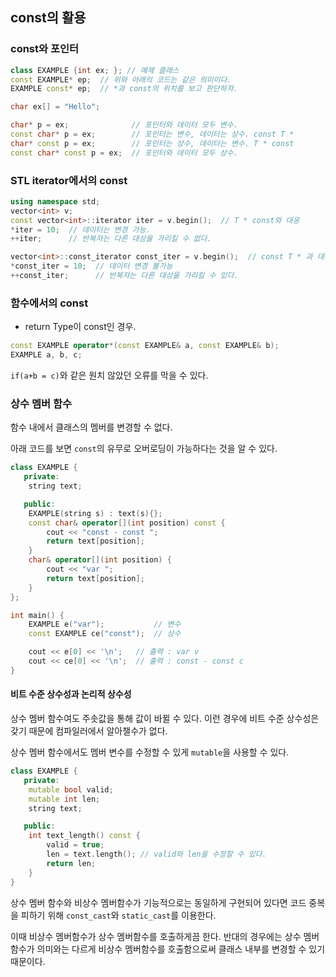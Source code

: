 ## const의 활용

### const와 포인터

```cpp
class EXAMPLE {int ex; }; // 예제 클래스
const EXAMPLE* ep;  // 위와 아래의 코드는 같은 의미이다.
EXAMPLE const* ep;  // *과 const의 위치를 보고 판단하자.
```

```cpp
char ex[] = "Hello";

char* p = ex;              // 포인터와 데이터 모두 변수.
const char* p = ex;        // 포인터는 변수, 데이터는 상수. const T *
char* const p = ex;        // 포인터는 상수, 데이터는 변수. T * const
const char* const p = ex;  // 포인터와 데이터 모두 상수.
```


### STL iterator에서의 const
```cpp
using namespace std;
vector<int> v;
const vector<int>::iterator iter = v.begin();  // T * const와 대응
*iter = 10;  // 데이터는 변경 가능.
++iter;      // 반복자는 다른 대상을 가리킬 수 없다.

vector<int>::const_iterator const_iter = v.begin();  // const T * 과 대응.
*const_iter = 10;  // 데이터 변경 불가능
++const_iter;      // 반복자는 다른 대상을 가리킬 수 있다.
```


### 함수에서의 const

- return Type이 const인 경우.

```cpp
const EXAMPLE operator*(const EXAMPLE& a, const EXAMPLE& b);
EXAMPLE a, b, c;
```

`if(a+b = c)`와 같은 원치 않았던 오류를 막을 수 있다.

### 상수 멤버 함수

함수 내에서 클래스의 멤버를 변경할 수 없다.

아래 코드를 보면 `const`의 유무로 오버로딩이 가능하다는 것을 알 수 있다.

```cpp
class EXAMPLE {
   private:
    string text;

   public:
    EXAMPLE(string s) : text(s){};
    const char& operator[](int position) const {
        cout << "const - const ";
        return text[position];
    }
    char& operator[](int position) {
        cout << "var ";
        return text[position];
    }
};

int main() {
    EXAMPLE e("var");           // 변수
    const EXAMPLE ce("const");  // 상수

    cout << e[0] << '\n';   // 출력 : var v
    cout << ce[0] << '\n';  // 출력 : const - const c
}
```

#### 비트 수준 상수성과 논리적 상수성

상수 멤버 함수여도 주솟값을 통해 값이 바뀔 수 있다. 이런 경우에 비트 수준 상수성은 갖기 때문에 컴파일러에서 알아챌수가 없다.

상수 멤버 함수에서도 멤버 변수를 수정할 수 있게 `mutable`을 사용할 수 있다.

```cpp
class EXAMPLE {
   private:
    mutable bool valid;
    mutable int len;
    string text;

   public:
    int text_length() const {
        valid = true;
        len = text.length(); // valid와 len을 수정할 수 있다.
        return len;
    }
}
```

상수 멤버 함수와 비상수 멤버함수가 기능적으로는 동일하게 구현되어 있다면 코드 중복을 피하기 위해 `const_cast`와 `static_cast`를 이용한다. 

이때 비상수 멤버함수가 상수 멤버함수를 호출하게끔 한다. 반대의 경우에는 상수 멤버 함수가 의미와는 다르게 비상수 멤버함수를 호출함으로써 클래스 내부를 변경할 수 있기 때문이다.